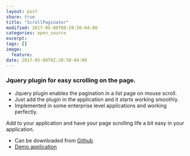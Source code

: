 ```yaml
---
layout: post
share: true
title: "ScrollPaginator"
modified: 2017-05-08T08:20:50-04:00
categories: open_source
excerpt:
tags: []
image:
  feature:
date: 2017-05-08T02:20:50-04:00
---
```


### Jquery plugin for easy scrolling on the page.

* Jquery plugin enables the pagination in a list page on mouse scroll.
* Just add the plugin in the application and it starts working smoothly.
* Implemented in some enterprise level applications and working perfectly.

Add to your application and have your page scrolling life a bit easy in your application.


* Can be downloaded from [Github](https://github.com/aashishgarg/scrollPaginator)
* [Demo application](https://github.com/aashishgarg/scrollPaginator-Demo)
